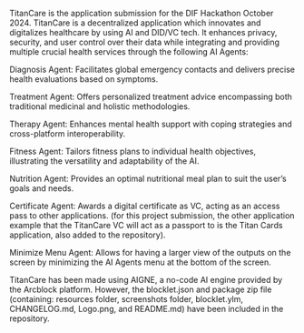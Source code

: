 TitanCare is the application submission for the DIF Hackathon October 2024. TitanCare is a decentralized application which innovates and digitalizes healthcare by using AI and DID/VC tech. It enhances privacy, security, and user control over their data while integrating and providing multiple crucial health services through the following AI Agents:

Diagnosis Agent: Facilitates global emergency contacts and delivers precise health evaluations based on symptoms.

Treatment Agent: Offers personalized treatment advice encompassing both traditional medicinal and holistic methodologies.

Therapy Agent: Enhances mental health support with coping strategies and cross-platform interoperability.

Fitness Agent: Tailors fitness plans to individual health objectives, illustrating the versatility and adaptability of the AI.

Nutrition Agent: Provides an optimal nutritional meal plan to suit the user’s goals and needs.

Certificate Agent: Awards a digital certificate as VC, acting as an access pass to other applications. (for this project submission, the other application example that the TitanCare VC will act as a passport to is the Titan Cards application, also added to the repository).

Minimize Menu Agent: Allows for having a larger view of the outputs on the screen by minimizing the AI Agents menu at the bottom of the screen.

TitanCare has been made using AIGNE, a no-code AI engine provided by the Arcblock platform. However, the blocklet.json and package zip file (containing: resources folder, screenshots folder, blocklet.ylm, CHANGELOG.md, Logo.png, and README.md) have been included in the repository.